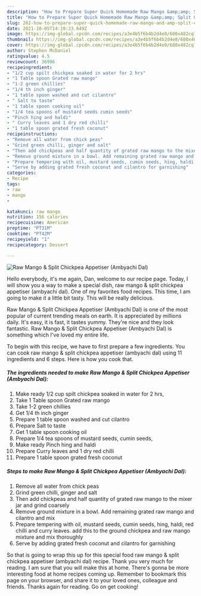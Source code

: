 ```yaml
---
description: "How to Prepare Super Quick Homemade Raw Mango &amp;amp; Split Chickpea Appetiser (Ambyachi Dal)"
title: "How to Prepare Super Quick Homemade Raw Mango &amp;amp; Split Chickpea Appetiser (Ambyachi Dal)"
slug: 262-how-to-prepare-super-quick-homemade-raw-mango-and-amp-split-chickpea-appetiser-ambyachi-dal
date: 2021-10-05T14:19:23.649Z
image: https://img-global.cpcdn.com/recipes/a3e4b5f6b4b2d4e0/680x482cq70/raw-mango-split-chickpea-appetiser-ambyachi-dal-recipe-main-photo.jpg
thumbnail: https://img-global.cpcdn.com/recipes/a3e4b5f6b4b2d4e0/680x482cq70/raw-mango-split-chickpea-appetiser-ambyachi-dal-recipe-main-photo.jpg
cover: https://img-global.cpcdn.com/recipes/a3e4b5f6b4b2d4e0/680x482cq70/raw-mango-split-chickpea-appetiser-ambyachi-dal-recipe-main-photo.jpg
author: Stephen McDaniel
ratingvalue: 4.5
reviewcount: 36996
recipeingredient:
- "1/2 cup spilt chickpea soaked in water for 2 hrs"
- "1 Table spoon Grated raw mango"
- "1-2 green chillies"
- "1/4 th inch ginger"
- "1 table spoon washed and cut cilantro"
- " Salt to taste"
- "1 table spoon cooking oil"
- "1/4 tea spoons of mustard seeds cumin seeds"
- "Pinch hing and haldi"
- " Curry leaves and 1 dry red chilli"
- "1 table spoon grated fresh coconut"
recipeinstructions:
- "Remove all water from chick peas"
- "Grind green chilli, ginger and salt"
- "Then add chickpeas and half quantity of grated raw mango to the mixer jar and grind coarsely"
- "Remove ground mixture in a bowl. Add remaining grated raw mango and cilantro and mix"
- "Prepare tempering with oil, mustard seeds, cumin seeds, hing, haldi, red chilli and curry leaves. add this to the ground chickpea and raw mango mixture and mix thoroughly"
- "Serve by adding grated fresh coconut and cilantro for garnishing"
categories:
- Recipe
tags:
- raw
- mango
- 

katakunci: raw mango  
nutrition: 156 calories
recipecuisine: American
preptime: "PT31M"
cooktime: "PT42M"
recipeyield: "1"
recipecategory: Dessert

---
```



![Raw Mango &amp; Split Chickpea Appetiser (Ambyachi Dal)](https://img-global.cpcdn.com/recipes/a3e4b5f6b4b2d4e0/680x482cq70/raw-mango-split-chickpea-appetiser-ambyachi-dal-recipe-main-photo.jpg)

Hello everybody, it's me again, Dan, welcome to our recipe page. Today, I will show you a way to make a special dish, raw mango &amp; split chickpea appetiser (ambyachi dal). One of my favorites food recipes. This time, I am going to make it a little bit tasty. This will be really delicious.

Raw Mango &amp; Split Chickpea Appetiser (Ambyachi Dal) is one of the most popular of current trending meals on earth. It is appreciated by millions daily. It's easy, it is fast, it tastes yummy. They're nice and they look fantastic. Raw Mango &amp; Split Chickpea Appetiser (Ambyachi Dal) is something which I've loved my entire life.




To begin with this recipe, we have to first prepare a few ingredients. You can cook raw mango &amp; split chickpea appetiser (ambyachi dal) using 11 ingredients and 6 steps. Here is how you cook that.

<!--inarticleads1-->

##### The ingredients needed to make Raw Mango &amp; Split Chickpea Appetiser (Ambyachi Dal):

1. Make ready 1/2 cup spilt chickpea soaked in water for 2 hrs,
1. Take 1 Table spoon Grated raw mango
1. Take 1-2 green chillies
1. Get 1/4 th inch ginger
1. Prepare 1 table spoon washed and cut cilantro
1. Prepare  Salt to taste
1. Get 1 table spoon cooking oil
1. Prepare 1/4 tea spoons of mustard seeds, cumin seeds,
1. Make ready Pinch hing and haldi
1. Prepare  Curry leaves and 1 dry red chilli
1. Prepare 1 table spoon grated fresh coconut




<!--inarticleads2-->

##### Steps to make Raw Mango &amp; Split Chickpea Appetiser (Ambyachi Dal):

1. Remove all water from chick peas
1. Grind green chilli, ginger and salt
1. Then add chickpeas and half quantity of grated raw mango to the mixer jar and grind coarsely
1. Remove ground mixture in a bowl. Add remaining grated raw mango and cilantro and mix
1. Prepare tempering with oil, mustard seeds, cumin seeds, hing, haldi, red chilli and curry leaves. add this to the ground chickpea and raw mango mixture and mix thoroughly
1. Serve by adding grated fresh coconut and cilantro for garnishing




So that is going to wrap this up for this special food raw mango &amp; split chickpea appetiser (ambyachi dal) recipe. Thank you very much for reading. I am sure that you will make this at home. There's gonna be more interesting food at home recipes coming up. Remember to bookmark this page on your browser, and share it to your loved ones, colleague and friends. Thanks again for reading. Go on get cooking!
